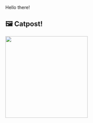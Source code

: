 Hello there!



## 🖼️ Catpost!

<sub>
    <img src="https://cdn2.thecatapi.com/images/pc.jpg" height="256">
</sub>

